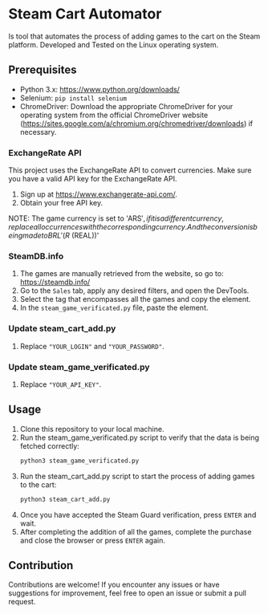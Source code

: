 # Steam Cart Automator

Is tool that automates the process of adding games to the cart on the Steam platform.
Developed and Tested on the Linux operating system.

## Prerequisites

- Python 3.x: https://www.python.org/downloads/
- Selenium: `pip install selenium`
- ChromeDriver: Download the appropriate ChromeDriver for your operating system from the official ChromeDriver website (https://sites.google.com/a/chromium.org/chromedriver/downloads) if necessary.

### ExchangeRate API

This project uses the ExchangeRate API to convert currencies. Make sure you have a valid API key for the ExchangeRate API.

1. Sign up at https://www.exchangerate-api.com/.
2. Obtain your free API key.

NOTE: The game currency is set to 'ARS$', if it is a different currency, replace all occurrences with the corresponding currency. And the conversion is being made to BRL '(R$ (REAL))'

### SteamDB.info

1. The games are manually retrieved from the website, so go to: https://steamdb.info/
2. Go to the `Sales` tab, apply any desired filters, and open the DevTools.
3. Select the <tbody> tag that encompasses all the games and copy the element.
4. In the `steam_game_verificated.py` file, paste the element.

### Update steam_cart_add.py
1. Replace `"YOUR_LOGIN"` and `"YOUR_PASSWORD"`.

### Update steam_game_verificated.py
1. Replace `"YOUR_API_KEY"`.

## Usage

1. Clone this repository to your local machine.
2. Run the steam_game_verificated.py script to verify that the data is being fetched correctly:
    ```bash 
    python3 steam_game_verificated.py
3. Run the steam_cart_add.py script to start the process of adding games to the cart:
    ```bash 
    python3 steam_cart_add.py
4. Once you have accepted the Steam Guard verification, press `ENTER` and wait.
5. After completing the addition of all the games, complete the purchase and close the browser or press `ENTER` again.

## Contribution

Contributions are welcome! If you encounter any issues or have suggestions for improvement, feel free to open an issue or submit a pull request.




